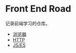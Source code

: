 # Front End Road
记录前端学习的仓库。


+ [浏览器](browser/architecture.md)
+ [HTTP](http/http.md)
+ [JS/ES](es/0.md)
